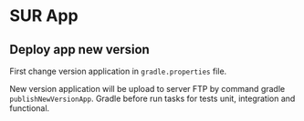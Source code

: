 # SUR App

## Deploy app new version

First change version application in ```gradle.properties``` file.

New version application will be upload to server FTP by command gradle
```publishNewVersionApp```. Gradle before run tasks for tests unit,
integration and functional.

